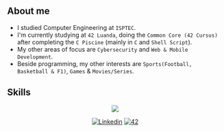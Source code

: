 ## About me

- I studied Computer Engineering at `ISPTEC`.
- I'm currently studying at `42 Luanda`, doing the `Common Core (42 Cursus)` after completing the `C Piscine` (mainly in `C` and `Shell Script`).
- My other areas of focus are `Cybersecurity` and `Web & Mobile Development`.
- Beside programming, my other interests are `Sports(Football, Basketball & F1)`, `Games` & `Movies/Series`.

## Skills

<p align="center">
  <a href="https://skillicons.dev">
    <img src="https://skillicons.dev/icons?i=c,java,github,git,bash,linux,vscode,ps,wordpress," />
  </a>
</p>

<p align="center">
  <a href='https://www.linkedin.com/in/cl%C3%A1uder-matias-4516062bb?' target="_blank"><img alt='Linkedin' src='https://img.shields.io/badge/LinkedIn-100000?style=flat&logo=Linkedin&logoColor=white&labelColor=0A66C2&color=0A66C2'/></a>
  </a>
  <a href='https://profile.intra.42.fr/users/cmatias' target="_blank"><img alt='42' src='https://img.shields.io/badge/Luanda-100000?style=flat&logo=42&logoColor=white&labelColor=000000&color=000000'/></a>
  </a>
</p>

<!---
c-matias/c-matias is a ✨ special ✨ repository because its `README.md` (this file) appears on your GitHub profile.
You can click the Preview link to take a look at your changes.
--->
